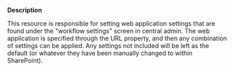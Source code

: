 **Description**

This resource is responsible for setting web application settings that are found under the 
"workflow settings" screen in central admin. The web application is specified through the 
URL property, and then any combination of settings can be applied. Any settings not 
included will be left as the default (or whatever they have been manually changed to within 
SharePoint).
